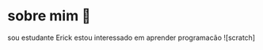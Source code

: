 # sobre mim 👋
sou estudante Erick
estou interessado em aprender programacão
![scratch][ ](https://img.shields.io/badge/Scratch-4D97FF?style=for-the-badge&logo=Scratch&logoColor=white)

